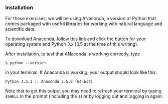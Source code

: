 ### Installation

For these exercises, we will be using ANaconda, a version of Python that comes packaged with useful libraries for working with natural language and scientific data. 

To download Anaconda, [follow this link](https://www.continuum.io/downloads) and click the button for your operating system and Python 3.x (3.5 at the time of this writing).

After installation, to test that ANaconda is working correctly, type 

    $ python --version

in your terminal. If Anaconda is working, your output should look like this:

	Python 3.5.1 :: Anaconda 2.5.0 (64-bit)

Note that to get this output you may need to refresh your terminal by typing `$SHELL` in the prompt (including the `$`) or by logging out and logging in again.
